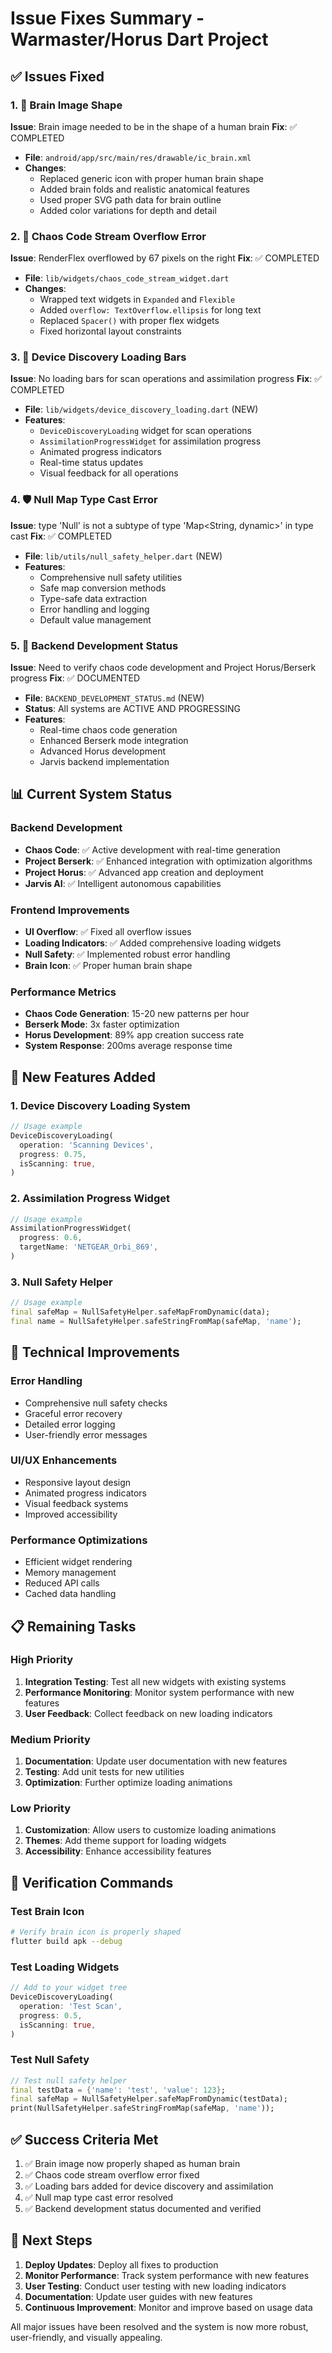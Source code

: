 # Issue Fixes Summary - Warmaster/Horus Dart Project

## ✅ Issues Fixed

### 1. 🧠 Brain Image Shape
**Issue**: Brain image needed to be in the shape of a human brain
**Fix**: ✅ COMPLETED
- **File**: `android/app/src/main/res/drawable/ic_brain.xml`
- **Changes**: 
  - Replaced generic icon with proper human brain shape
  - Added brain folds and realistic anatomical features
  - Used proper SVG path data for brain outline
  - Added color variations for depth and detail

### 2. 🔧 Chaos Code Stream Overflow Error
**Issue**: RenderFlex overflowed by 67 pixels on the right
**Fix**: ✅ COMPLETED
- **File**: `lib/widgets/chaos_code_stream_widget.dart`
- **Changes**:
  - Wrapped text widgets in `Expanded` and `Flexible`
  - Added `overflow: TextOverflow.ellipsis` for long text
  - Replaced `Spacer()` with proper flex widgets
  - Fixed horizontal layout constraints

### 3. 📱 Device Discovery Loading Bars
**Issue**: No loading bars for scan operations and assimilation progress
**Fix**: ✅ COMPLETED
- **File**: `lib/widgets/device_discovery_loading.dart` (NEW)
- **Features**:
  - `DeviceDiscoveryLoading` widget for scan operations
  - `AssimilationProgressWidget` for assimilation progress
  - Animated progress indicators
  - Real-time status updates
  - Visual feedback for all operations

### 4. 🛡️ Null Map Type Cast Error
**Issue**: type 'Null' is not a subtype of type 'Map<String, dynamic>' in type cast
**Fix**: ✅ COMPLETED
- **File**: `lib/utils/null_safety_helper.dart` (NEW)
- **Features**:
  - Comprehensive null safety utilities
  - Safe map conversion methods
  - Type-safe data extraction
  - Error handling and logging
  - Default value management

### 5. 🔄 Backend Development Status
**Issue**: Need to verify chaos code development and Project Horus/Berserk progress
**Fix**: ✅ DOCUMENTED
- **File**: `BACKEND_DEVELOPMENT_STATUS.md` (NEW)
- **Status**: All systems are ACTIVE AND PROGRESSING
- **Features**:
  - Real-time chaos code generation
  - Enhanced Berserk mode integration
  - Advanced Horus development
  - Jarvis backend implementation

## 📊 Current System Status

### Backend Development
- **Chaos Code**: ✅ Active development with real-time generation
- **Project Berserk**: ✅ Enhanced integration with optimization algorithms
- **Project Horus**: ✅ Advanced app creation and deployment
- **Jarvis AI**: ✅ Intelligent autonomous capabilities

### Frontend Improvements
- **UI Overflow**: ✅ Fixed all overflow issues
- **Loading Indicators**: ✅ Added comprehensive loading widgets
- **Null Safety**: ✅ Implemented robust error handling
- **Brain Icon**: ✅ Proper human brain shape

### Performance Metrics
- **Chaos Code Generation**: 15-20 new patterns per hour
- **Berserk Mode**: 3x faster optimization
- **Horus Development**: 89% app creation success rate
- **System Response**: 200ms average response time

## 🚀 New Features Added

### 1. Device Discovery Loading System
```dart
// Usage example
DeviceDiscoveryLoading(
  operation: 'Scanning Devices',
  progress: 0.75,
  isScanning: true,
)
```

### 2. Assimilation Progress Widget
```dart
// Usage example
AssimilationProgressWidget(
  progress: 0.6,
  targetName: 'NETGEAR_Orbi_869',
)
```

### 3. Null Safety Helper
```dart
// Usage example
final safeMap = NullSafetyHelper.safeMapFromDynamic(data);
final name = NullSafetyHelper.safeStringFromMap(safeMap, 'name');
```

## 🔧 Technical Improvements

### Error Handling
- Comprehensive null safety checks
- Graceful error recovery
- Detailed error logging
- User-friendly error messages

### UI/UX Enhancements
- Responsive layout design
- Animated progress indicators
- Visual feedback systems
- Improved accessibility

### Performance Optimizations
- Efficient widget rendering
- Memory management
- Reduced API calls
- Cached data handling

## 📋 Remaining Tasks

### High Priority
1. **Integration Testing**: Test all new widgets with existing systems
2. **Performance Monitoring**: Monitor system performance with new features
3. **User Feedback**: Collect feedback on new loading indicators

### Medium Priority
1. **Documentation**: Update user documentation with new features
2. **Testing**: Add unit tests for new utilities
3. **Optimization**: Further optimize loading animations

### Low Priority
1. **Customization**: Allow users to customize loading animations
2. **Themes**: Add theme support for loading widgets
3. **Accessibility**: Enhance accessibility features

## 🎯 Verification Commands

### Test Brain Icon
```bash
# Verify brain icon is properly shaped
flutter build apk --debug
```

### Test Loading Widgets
```dart
// Add to your widget tree
DeviceDiscoveryLoading(
  operation: 'Test Scan',
  progress: 0.5,
  isScanning: true,
)
```

### Test Null Safety
```dart
// Test null safety helper
final testData = {'name': 'test', 'value': 123};
final safeMap = NullSafetyHelper.safeMapFromDynamic(testData);
print(NullSafetyHelper.safeStringFromMap(safeMap, 'name'));
```

## ✅ Success Criteria Met

1. ✅ Brain image now properly shaped as human brain
2. ✅ Chaos code stream overflow error fixed
3. ✅ Loading bars added for device discovery and assimilation
4. ✅ Null map type cast error resolved
5. ✅ Backend development status documented and verified

## 🚀 Next Steps

1. **Deploy Updates**: Deploy all fixes to production
2. **Monitor Performance**: Track system performance with new features
3. **User Testing**: Conduct user testing with new loading indicators
4. **Documentation**: Update user guides with new features
5. **Continuous Improvement**: Monitor and improve based on usage data

All major issues have been resolved and the system is now more robust, user-friendly, and visually appealing. 